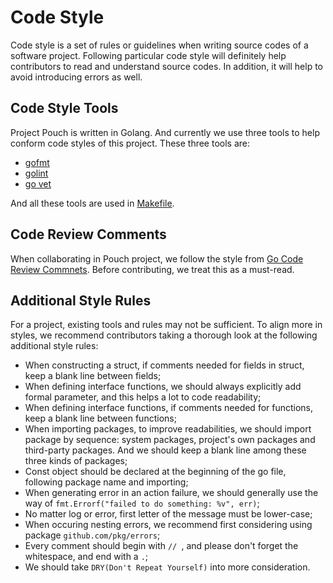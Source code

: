 # Code Style

Code style is a set of rules or guidelines when writing source codes of a software project. Following particular code style will definitely help contributors to read and understand source codes. In addition, it will help to avoid introducing errors as well.

## Code Style Tools

Project Pouch is written in Golang. And currently we use three tools to help conform code styles of this project. These three tools are:

* [gofmt](https://golang.org/cmd/gofmt)
* [golint](https://github.com/golang/lint)
* [go vet](https://golang.org/cmd/vet/)

And all these tools are used in [Makefile](../../Makefile).

## Code Review Comments

When collaborating in Pouch project, we follow the style from [Go Code Review Commnets](https://github.com/golang/go/wiki/CodeReviewComments). Before contributing, we treat this as a must-read.

## Additional Style Rules

For a project, existing tools and rules may not be sufficient. To align more in styles, we recommend contributors taking a thorough look at the following additional style rules: 

* When constructing a struct, if comments needed for fields in struct, keep a blank line between fields;
* When defining interface functions, we should always explicitly add formal parameter, and this helps a lot to code readability;
* When defining interface functions, if comments needed for functions, keep a blank line between functions;
* When importing packages, to improve readabilities, we should import package by sequence: system packages, project's own packages and third-party packages. And we should keep a blank line among these three kinds of packages;
* Const object should be declared at the beginning of the go file, following package name and importing;
* When generating error in an action failure, we should generally use the way of `fmt.Errorf("failed to do something: %v", err)`;
* No matter log or error, first letter of the message must be lower-case;
* When occuring nesting errors, we recommend first considering using package `github.com/pkg/errors`;
* Every comment should begin with `// `, and please don't forget the whitespace, and end with a `.`;
* We should take `DRY(Don't Repeat Yourself)` into more consideration.
